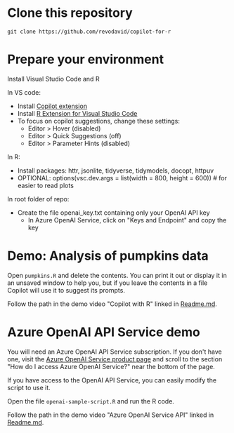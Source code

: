 # Clone this repository
```
git clone https://github.com/revodavid/copilot-for-r
```

# Prepare your environment

Install Visual Studio Code and R

In VS code:
- Install [Copilot extension](https://aka.ms/get-copilot)
- Install [R Extension for Visual Studio Code](https://marketplace.visualstudio.com/items?itemName=REditorSupport.r)
- To focus on copilot suggestions, change these settings:
  - Editor > Hover (disabled)
  - Editor > Quick Suggestions (off)
  - Editor > Parameter Hints (disabled)

In R:
 - Install packages: httr, jsonlite, tidyverse, tidymodels, docopt, httpuv
 - OPTIONAL: options(vsc.dev.args = list(width = 800, height = 600)) # for easier to read  plots
  
 In root folder of repo:
  - Create the file openai_key.txt containing only your OpenAI API key 
    - In Azure OpenAI Service, click on "Keys and Endpoint" and copy the key


# Demo: Analysis of pumpkins data

Open `pumpkins.R` and delete the contents. You can print it out or display it in an unsaved window to help you, but if you leave the contents in a file Copilot will use it to suggest its prompts.

Follow the path in the demo video "Copilot with R" linked in [Readme.md](Readme.md).

# Azure OpenAI API Service demo
You will need an Azure OpenAI API Service subscription. If you don't have one, visit the [Azure OpenAI Service product page](https://azure.microsoft.com/en-us/products/cognitive-services/openai-service/) and scroll to the section "How do I access Azure OpenAI Service?" near the bottom of the page.

If you have access to the OpenAI API Service, you can easily modify the script to use it.

Open the file `openai-sample-script.R` and run the R code.

Follow the path in the demo video "Azure OpenAI Service API" linked in [Readme.md](Readme.md).


